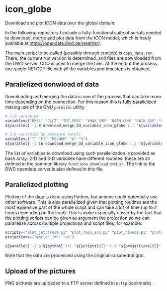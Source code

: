 # icon_globe
Download and plot ICON data over the global domain.

In the following repository I include a fully-functional suite of scripts 
needed to download, merge and plot data from the ICON model,
which is freely available at https://opendata.dwd.de/weather/.

The main script to be called (possibly through cronjob) is `copy_data.run`. 
There, the current run version is determined, and files are downloaded from the DWD server.
CDO is used to merge the files. At the end of the process one single NETCDF file with all the variables 
and timesteps is obtained.

## Parallelized donwload of data 
Downloading and merging the data is one of the process that can take more time depending on the connection.
For this reason this is fully parallelized making use of the GNU `parallel` utility. 
```bash
# 2-D variables
variables=("PMSL" "CLCT" "TOT_PREC" "VMAX_10M" "RAIN_CON" "RAIN_GSP" "SNOW_CON" "SNOW_GSP" "T_2M" "TD_2M" "WW" "CAPE_CON")
${parallel} -j 8 download_merge_2d_variable_icon_globe ::: "${variables[@]}"

# 3-D variables on pressure levels
variables=("T" "FI" "RELHUM" "U" "V")
${parallel} -j 16 download_merge_3d_variable_icon_globe ::: "${variables[@]}"
``` 
The list of variables to download using such parallelization is provided as bash array. 2-D and 3-D variables have different
routines: these are all defined in the common library `functions_download_dwd.sh`. The link to the DWD opendata server is also defined in this file. 

## Parallelized plotting
Plotting of the data is done using Python, but anyone could potentially use other software. This is also parallelized
given that plotting routines are the most expensive part of the whole script and can take a lot of time (up to 2 hours
depending on the load). 
This is make especially easier by the 
fact that the plotting scripts can be given as argument the projection so we can parallelize across multiple projections
and script files, for example:
```bash
scripts=("plot_jetstream.py" "plot_rain_acc.py" "plot_clouds.py" "plot_geop_500.py" "plot_mslp_wind.py" "plot_thetae.py")
projections=("world" "nh" "us")

${parallel} -j 6 ${python} ::: "${scripts[@]}" ::: "${projections[@]}"
``` 
Note that the data are processed using the original icosahedral grid.

## Upload of the pictures
PNG pictures are uploaded to a FTP server defined in `ncftp` bookmarks.
